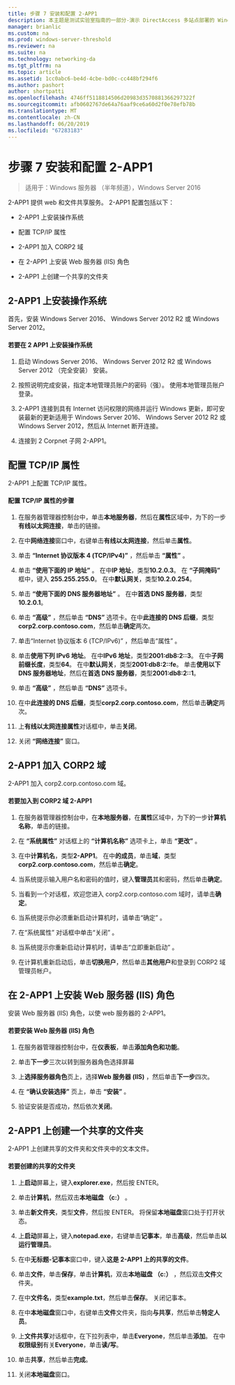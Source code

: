 ```yaml
---
title: 步骤 7 安装和配置 2-APP1
description: 本主题是测试实验室指南的一部分-演示 DirectAccess 多站点部署的 Windows Server 2016
manager: brianlic
ms.custom: na
ms.prod: windows-server-threshold
ms.reviewer: na
ms.suite: na
ms.technology: networking-da
ms.tgt_pltfrm: na
ms.topic: article
ms.assetid: 1cc0abc6-be4d-4cbe-bd0c-cc448bf294f6
ms.author: pashort
author: shortpatti
ms.openlocfilehash: 4746ff5118814506d20983d3570881366297322f
ms.sourcegitcommit: afb0602767de64a76aaf9ce6a60d2f0e78efb78b
ms.translationtype: MT
ms.contentlocale: zh-CN
ms.lasthandoff: 06/20/2019
ms.locfileid: "67283183"
---
```

# <a name="step-7-install-and-configure-2-app1"></a>步骤 7 安装和配置 2-APP1

>适用于：Windows 服务器 （半年频道），Windows Server 2016

2-APP1 提供 web 和文件共享服务。 2-APP1 配置包括以下：  
  
- 2-APP1 上安装操作系统  
  
- 配置 TCP/IP 属性  
  
- 2-APP1 加入 CORP2 域  
  
- 在 2-APP1 上安装 Web 服务器 (IIS) 角色  
  
- 2-APP1 上创建一个共享的文件夹 
  
## <a name="bkmk_InstallOS"></a>2-APP1 上安装操作系统  
首先，安装 Windows Server 2016、 Windows Server 2012 R2 或 Windows Server 2012。  
  
#### <a name="to-install-the-operating-system-on-2-app1"></a>若要在 2 APP1 上安装操作系统  
  
1.  启动 Windows Server 2016、 Windows Server 2012 R2 或 Windows Server 2012 （完全安装） 安装。  
  
2.  按照说明完成安装，指定本地管理员账户的密码（强）。 使用本地管理员账户登录。  
  
3.  2-APP1 连接到具有 Internet 访问权限的网络并运行 Windows 更新，即可安装最新的更新适用于 Windows Server 2016、 Windows Server 2012 R2 或 Windows Server 2012，然后从 Internet 断开连接。  
  
4.  连接到 2 Corpnet 子网 2-APP1。  
  
## <a name="bkmk_TCP"></a>配置 TCP/IP 属性  
2-APP1 上配置 TCP/IP 属性。  
  
#### <a name="to-configure-tcpip-properties"></a>配置 TCP/IP 属性的步骤  
  
1.  在服务器管理器控制台中，单击**本地服务器**，然后在**属性**区域中，为下的一步**有线以太网连接**，单击的链接。  
  
2.  在中**网络连接**窗口中，右键单击**有线以太网连接**，然后单击**属性**。  
  
3.  单击 **“Internet 协议版本 4 (TCP/IPv4)”** ，然后单击 **“属性”** 。  
  
4.  单击 **“使用下面的 IP 地址”** 。 在中**IP 地址**，类型**10.2.0.3**。 在 **“子网掩码”** 框中，键入 **255.255.255.0**。 在中**默认网关**，类型**10.2.0.254**。  
  
5.  单击 **“使用下面的 DNS 服务器地址”** 。 在中**首选 DNS 服务器**，类型**10.2.0.1**。  
  
6.  单击 **“高级”** ，然后单击 **“DNS”** 选项卡。在中**此连接的 DNS 后缀**，类型**corp2.corp.contoso.com**，然后单击**确定**两次。  
  
7.  单击“Internet 协议版本 6 (TCP/IPv6)”  ，然后单击“属性”  。  
  
8.  单击**使用下列 IPv6 地址**。 在中**IPv6 地址**，类型**2001:db8:2::3**。 在中**子网前缀长度**，类型**64**。 在中**默认网关**，类型**2001:db8:2::fe**。 单击**使用以下 DNS 服务器地址**，然后在**首选 DNS 服务器**，类型**2001:db8:2::1**。  
  
9. 单击 **“高级”** ，然后单击 **“DNS”** 选项卡。  
  
10. 在中**此连接的 DNS 后缀**，类型**corp2.corp.contoso.com**，然后单击**确定**两次。  
  
11. 上**有线以太网连接属性**对话框中，单击**关闭**。  
  
12. 关闭 **“网络连接”** 窗口。  
  
## <a name="bkmk_JoinDomain"></a>2-APP1 加入 CORP2 域  
2-APP1 加入 corp2.corp.contoso.com 域。  
  
#### <a name="to-join-2-app1-to-the-corp2-domain"></a>若要加入到 CORP2 域 2-APP1  
  
1.  在服务器管理器控制台中，在**本地服务器**，在**属性**区域中，为下的一步**计算机名称**，单击的链接。  
  
2.  在 **“系统属性”** 对话框上的 **“计算机名称”** 选项卡上，单击 **“更改”** 。  
  
3.  在中**计算机名**，类型**2-APP1**。 在中**的成员**，单击**域**，类型**corp2.corp.contoso.com**，然后单击**确定**。  
  
4.  当系统提示输入用户名和密码的值时，键入**管理员**其和密码，然后单击**确定**。  
  
5.  当看到一个对话框，欢迎您进入 corp2.corp.contoso.com 域时，请单击**确定**。  
  
6.  当系统提示你必须重新启动计算机时，请单击“确定”  。  
  
7.  在“系统属性”  对话框中单击“关闭”  。  
  
8.  当系统提示你重新启动计算机时，请单击“立即重新启动”  。  
  
9. 在计算机重新启动后，单击**切换用户**，然后单击**其他用户**和登录到 CORP2 域管理员帐户。  
  
## <a name="bkmk_IIS"></a>在 2-APP1 上安装 Web 服务器 (IIS) 角色  
安装 Web 服务器 (IIS) 角色，以使 web 服务器的 2-APP1。  
  
#### <a name="to-install-the-web-server-iis-role"></a>若要安装 Web 服务器 (IIS) 角色  
  
1.  在服务器管理器控制台中，在**仪表板**，单击**添加角色和功能**。  
  
2.  单击**下一步**三次以转到服务器角色选择屏幕  
  
3.  上**选择服务器角色**页上，选择**Web 服务器 (IIS)** ，然后单击**下一步**四次。  
  
4.  在 **“确认安装选择”** 页上，单击 **“安装”** 。  
  
5.  验证安装是否成功，然后依次**关闭**。  
  
## <a name="bkmk_Share"></a>2-APP1 上创建一个共享的文件夹  
2-APP1 上创建共享的文件夹和文件夹中的文本文件。  
  
#### <a name="to-create-a-shared-folder"></a>若要创建的共享的文件夹  
  
1.  上**启动**屏幕上，键入**explorer.exe**，然后按 ENTER。  
  
2.  单击**计算机**，然后双击**本地磁盘 （c:）** 。  
  
3.  单击**新文件夹**，类型**文件**，然后按 ENTER。 将保留**本地磁盘**窗口处于打开状态。  
  
4.  上**启动**屏幕上，键入**notepad.exe**，右键单击**记事本**，单击**高级**，然后单击**以运行管理员**。  
  
5.  在中**无标题-记事本**窗口中，键入**这是 2-APP1 上的共享的文件**。  
  
6.  单击**文件**，单击**保存**，单击**计算机**，双击**本地磁盘 （c:）** ，然后双击**文件**文件夹。  
  
7.  在中**文件名**，类型**example.txt**，然后单击**保存**。 关闭记事本。  
  
8.  在中**本地磁盘**窗口中，右键单击**文件**文件夹，指向**与共享**，然后单击**特定人员**。  
  
9. 上**文件共享**对话框中，在下拉列表中，单击**Everyone**，然后单击**添加**。 在中**权限级别**有关**Everyone**，单击**读/写**。  
  
10. 单击**共享**，然后单击**完成**。  
  
11. 关闭**本地磁盘**窗口。  
  


